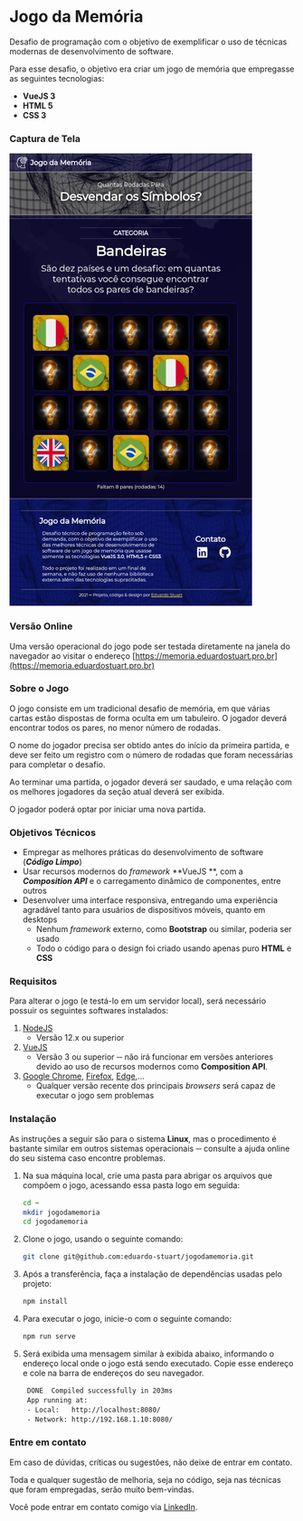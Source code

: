 # Jogo da Memória

Desafio de programação com o objetivo de exemplificar o uso de técnicas modernas de desenvolvimento de software. 

Para esse desafio, o objetivo era criar um jogo de memória que empregasse as seguintes tecnologias:

* **VueJS 3**
* **HTML 5**
* **CSS 3**

### Captura de Tela

![Jogo da Memória](./etc/captura.webp)

### Versão Online

Uma versão operacional do jogo pode ser testada diretamente na janela do navegador ao visitar o endereço [https://memoria.eduardostuart.pro.br](https://memoria.eduardostuart.pro.br)

### Sobre o Jogo

O jogo consiste em um tradicional desafio de memória, em que várias cartas estão dispostas de forma oculta em um tabuleiro. O jogador deverá encontrar todos os pares, no menor número de rodadas.

O nome do jogador precisa ser obtido antes do início da primeira partida, e deve ser feito um registro com o número de rodadas que foram necessárias para completar o desafio.

Ao terminar uma partida, o jogador deverá ser saudado, e uma relação com os melhores jogadores da seção atual deverá ser exibida.

O jogador poderá optar por iniciar uma nova partida.

### Objetivos Técnicos

* Empregar as melhores práticas do desenvolvimento de software (_**Código Limpo**_)
* Usar recursos modernos do *framework* **VueJS **, com a _**Composition API**_ e o carregamento dinâmico de componentes, entre outros
* Desenvolver uma interface responsiva, entregando uma experiência agradável tanto para usuários de dispositivos móveis, quanto em desktops
  * Nenhum *framework* externo, como **Bootstrap** ou similar, poderia ser usado
  * Todo o código para o design foi criado usando apenas puro **HTML** e **CSS**  

### Requisitos

Para alterar o jogo (e testá-lo em um servidor local), será necessário possuir os seguintes softwares instalados:

1. [NodeJS](https://nodejs.org/) 
   * Versão 12.x ou superior
2. [VueJS](https://vuejs.org/)
   * Versão 3 ou superior ─ não irá funcionar em versões anteriores devido ao uso de recursos modernos como **Composition API**.
3. [Google Chrome](https://www.google.com/intl/pt-BR/chrome/), [Firefox](https://www.mozilla.org/pt-BR/firefox/new/), [Edge](https://www.microsoft.com/pt-br/edge),...
   * Qualquer versão recente dos principais *browsers* será capaz de executar o jogo sem problemas

### Instalação

As instruções a seguir são para o sistema **Linux**, mas o procedimento é bastante similar em outros sistemas operacionais ─ consulte a ajuda online do seu sistema caso encontre problemas.

1. Na sua máquina local, crie uma pasta para abrigar os arquivos que compõem o jogo, acessando essa pasta logo em seguida:

   ```bash
   cd ~
   mkdir jogodamemoria
   cd jogodamemoria
   ```

2. Clone o jogo, usando o seguinte comando:

   ```bash
   git clone git@github.com:eduardo-stuart/jogodamemoria.git
   ```

3. Após a transferência, faça a instalação de dependências usadas pelo projeto:

   ```bash
   npm install
   ```

4. Para executar o jogo, inicie-o com o seguinte comando:

   ```bash
   npm run serve
   ```

5. Será exibida uma mensagem similar à exibida abaixo, informando o endereço local onde o jogo está sendo executado. Copie esse endereço e cole na barra de endereços do seu navegador.

   ```bash
    DONE  Compiled successfully in 203ms                                   06:07:06
    App running at:
    - Local:   http://localhost:8080/ 
    - Network: http://192.168.1.10:8080/
   ```

### Entre em contato

Em caso de dúvidas, críticas ou sugestões, não deixe de entrar em contato.

Toda e qualquer sugestão de melhoria, seja no código, seja nas técnicas que foram empregadas, serão muito bem-vindas. 

Você pode entrar em contato comigo via [LinkedIn](https://www.linkedin.com/in/eduardo-stuart/).
